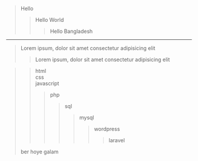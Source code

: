 <blockquote>Hello
<blockquote>Hello World
<blockquote>Hello Bangladesh</blockquote>
</blockquote>
</blockquote>

<hr>

>Lorem ipsum, dolor sit amet consectetur adipisicing elit
>>Lorem ipsum, dolor sit amet consectetur adipisicing elit
>

>> html<br>
>> css<br>
>> javascript<br>
>>> php<br>
>>>> sql<br>
>>>>> mysql<br>
>>>>>> wordpress<br>
>>>>>>> laravel<br>
>
>ber hoye galam